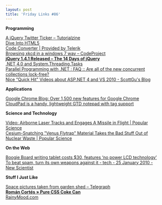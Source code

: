 ```yaml
---
layout: post
title: 'Friday Links #86'
---
```

**Programming**

[A jQuery Twitter Ticker – Tutorialzine](http://tutorialzine.com/2009/10/jquery-twitter-ticker/)   
[Dive Into HTML5 ](http://diveintohtml5.org/)   
[Code Converter | Provided by Telerik](http://converter.telerik.com/)   
[Browsing xkcd in a windows 7 way – CodeProject ](http://www.codeproject.com/KB/cs/xkcdBrowser.aspx)   
[**jQuery 1.4.1 Released – The 14 Days of jQuery**](http://jquery14.com/day-12/jquery-141-released)   
[.NET 4.0 and System.Threading.Tasks](http://www.codethinked.com/post/2010/01/25/NET-40-and-SystemThreadingTasks.aspx)   
[Parallel Programming with .NET : FAQ :: Are all of the new concurrent collections lock-free?](http://blogs.msdn.com/pfxteam/archive/2010/01/26/9953725.aspx)   
[Nice “Quick Hit” Videos about ASP.NET 4 and VS 2010 - ScottGu's Blog](http://weblogs.asp.net/scottgu/archive/2010/01/28/nice-quick-hit-videos-about-asp-net-4-and-vs-2010.aspx)

**Applications**

[Google Chrome Blog: Over 1,500 new features for Google Chrome](http://chrome.blogspot.com/2010/01/over-1500-new-features-for-google.html)   
[CloudPad is a handy, lightweight GTD notepad with tag support](http://www.downloadsquad.com/2010/01/29/cloudpad-free-note-task-gtd-app-windows-tag-support/)

**Science and Technology**

[Video: Airborne Laser Tracks and Engages A Missile in Flight | Popular Science](http://www.popsci.com/technology/article/2010-01/video-airborne-laser-tracks-engages-missile-flight)   
[Cesium-Snatching "Venus Flytrap" Material Takes the Bad Stuff Out of Nuclear Waste | Popular Science](http://www.popsci.com/science/article/2010-01/cesium-snatching-venus-flytrap-material-takes-bad-stuff-out-nuke-waste)

**On the Web**

[Boogie Board writing tablet costs $30, features ‘no power LCD technology’](http://www.crunchgear.com/2010/01/22/boogie-board-writing-tablet-costs-30-features-no-power-lcd-technology/)   
[To beat spam, turn its own weapons against it - tech - 25 January 2010 - New Scientist](http://www.newscientist.com/article/mg20527446.000-to-beat-spam-turn-its-own-weapons-against-it.html?haasFormId=46aa9eea-8158-4b87-8d70-3994c2a1bd64&haasPage=0)

**Stuff I Just Like**

[Space pictures taken from garden shed – Telegraph](http://www.telegraph.co.uk/science/space/7042005/Space-pictures-taken-from-garden-shed.html)   
[**Román Cortés » Pure CSS Coke Can** ](http://www.romancortes.com/blog/pure-css-coke-can/)   
[RainyMood.com ](http://www.rainymood.com/)
